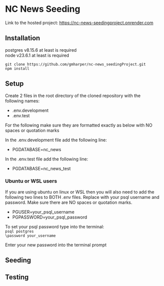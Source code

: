 # NC News Seeding

Link to the hosted project: https://nc-news-seedingproject.onrender.com

## Installation

postgres v8.15.6 at least is required  
node v23.6.1 at least is required

`git clone https://github.com/gmharper/nc-news_seedingProject.git`  
`npm install`

## Setup

Create 2 files in the root directory of the cloned repository with the following names:

- .env.development
- .env.test

For the following make sure they are formatted exactly as below with NO spaces or quotation marks

In the .env.development file add the following line:

- PGDATABASE=nc_news

In the .env.test file add the following line:

- PGDATABASE=nc_news_test

### Ubuntu or WSL users

If you are using ubuntu on linux or WSL then you will also need to add the following two lines to BOTH .env files. Replace with your psql username and password.
Make sure there are NO spaces or quotation marks.

- PGUSER=your_psql_username
- PGPASSWORD=your_psql_password

To set your psql password type into the terminal:  
`psql postgres`  
`\password your_username`

Enter your new password into the terminal prompt

## Seeding

## Testing
